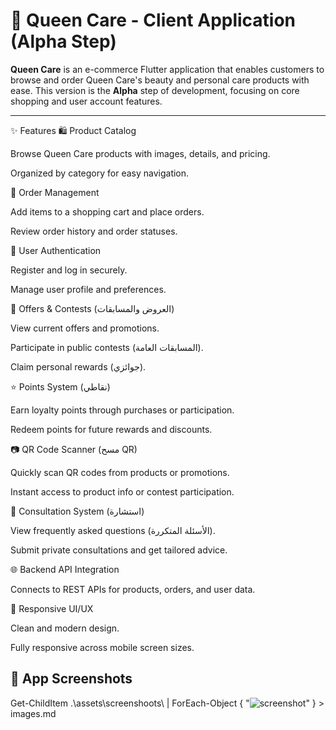 # 👑 Queen Care - Client Application (Alpha Step)

**Queen Care** is an e-commerce Flutter application that enables customers to browse and order Queen Care's beauty and personal care products with ease. This version is the **Alpha** step of development, focusing on core shopping and user account features.

---
✨ Features
🛍️ Product Catalog

Browse Queen Care products with images, details, and pricing.

Organized by category for easy navigation.

🧾 Order Management

Add items to a shopping cart and place orders.

Review order history and order statuses.

🔐 User Authentication

Register and log in securely.

Manage user profile and preferences.

🎁 Offers & Contests (العروض والمسابقات)

View current offers and promotions.

Participate in public contests (المسابقات العامة).

Claim personal rewards (جوائزي).

⭐ Points System (نقاطي)

Earn loyalty points through purchases or participation.

Redeem points for future rewards and discounts.

📷 QR Code Scanner (مسح QR)

Quickly scan QR codes from products or promotions.

Instant access to product info or contest participation.

📣 Consultation System (استشارة)

View frequently asked questions (الأسئلة المتكررة).

Submit private consultations and get tailored advice.

🌐 Backend API Integration

Connects to REST APIs for products, orders, and user data.

📱 Responsive UI/UX

Clean and modern design.

Fully responsive across mobile screen sizes.

## 📸 App Screenshots

Get-ChildItem .\assets\screenshoots\ | ForEach-Object { "![screenshot](assets/screenshoots/$($_.Name))" } > images.md

